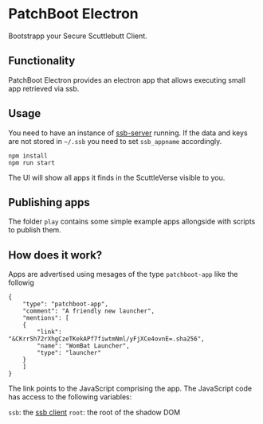 # PatchBoot Electron

Bootstrapp your Secure Scuttlebutt Client.

## Functionality

PatchBoot Electron provides an electron app that allows executing small app retrieved via ssb.

## Usage

You need to have an instance of [ssb-server](https://github.com/ssbc/ssb-server) running. If the data and keys are not stored in `~/.ssb` you need to set `ssb_appname` accordingly.

    npm install
    npm run start

The UI will show all apps it finds in the ScuttleVerse visible to you.

## Publishing apps

The folder `play` contains some simple example apps allongside with scripts to publish them.

## How does it work?

Apps are advertised using mesages of the type `patchboot-app` like the followig

```
{
    "type": "patchboot-app",
    "comment": "A friendly new launcher",
    "mentions": [
    {
        "link": "&CKrrSh72rXhgCzeTKekAPf7fiwtmNml/yFjXCe4ovnE=.sha256",
        "name": "WomBat Launcher",
        "type": "launcher"
    }
    ]
}
```

The link points to the JavaScript comprising the app. The JavaScript code has access to the following variables:

`ssb`: the [ssb client](https://github.com/ssbc/ssb-client)
`root`: the root of the shadow DOM

